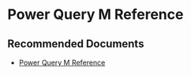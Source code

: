   <properties
	pageTitle="authoring with power query"
	description="authoring with power query"
	service="microsoft.PowerBIDedicated"
	resource="capacities"
	authors="pjfreitas"
	ms.author="pfreitas"	
	displayOrder="900"
	selfHelpType="generic"
	supportTopicIds="32628071"
	productPesIds="16334"
	cloudEnvironments="public, MoonCake, fairfax" 
	articleId="bc0c72ca-d82a-34c5-c090-5e40da9b0312"
	ownershipId="PowerBI_PowerBI"
/>

# Power Query M Reference

## **Recommended Documents**

* [Power Query M Reference](https://msdn.microsoft.com/query-bi/m/power-query-m-reference)
